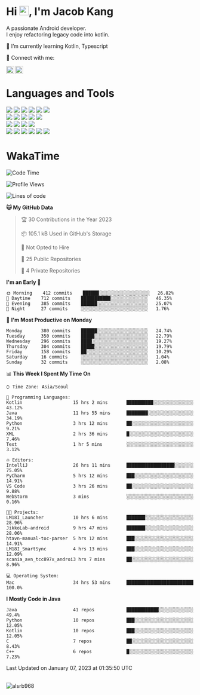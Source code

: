 # Hi <img src="https://media.giphy.com/media/hvRJCLFzcasrR4ia7z/giphy.gif" width="25px">, I'm Jacob Kang
A passionate Android developer.
</br>
I enjoy refactoring legacy code into kotlin.

🌱 I’m currently learning Kotlin, Typescript

🤝 Connect with me:

<a href="https://www.linkedin.com/in/minkyu-kang-b7477b1b2/"><img align="left" src="https://raw.githubusercontent.com/yushi1007/yushi1007/main/images/linkedin.svg" alt="Minkyu Kang | LinkedIn" width="21px"/></a>
<a href="https://www.instagram.com/_jacob_kang/"><img align="left" src="https://raw.githubusercontent.com/yushi1007/yushi1007/main/images/instagram.svg" alt="Jacob Kang | Instagram" width="21px"/></a>

</br>

# Languages and Tools

<div align="left">
<img src="https://img.shields.io/badge/java-007396?logo=java&logoColor=white"/>
<img src="https://img.shields.io/badge/kotlin-7F52FF?logo=kotlin&logoColor=white"/>
<img src="https://img.shields.io/badge/python-3776AB?logo=python&logoColor=white"/>
<img src="https://img.shields.io/badge/bash shell-4EAA25?logo=gnubash&logoColor=white"/>
<img src="https://img.shields.io/badge/c-A8B9CC?logo=c&logoColor=white"/>
<img src="https://img.shields.io/badge/c++-00599C?logo=c%2b%2b&logoColor=white"/>
</div>
<div align="left">
<img src="https://img.shields.io/badge/git-F05032?logo=git&logoColor=white"/>
<img src="https://img.shields.io/badge/github-181717?logo=github&logoColor=white"/>
<img src="https://img.shields.io/badge/mysql-4479A1?logo=mysql&logoColor=white"/>
<img src="https://img.shields.io/badge/sqlite-003B57?logo=sqlite&logoColor=white"/>
<img src="https://img.shields.io/badge/amazon AWS-232F3E?logo=amazonaws&logoColor=white"/>
</div>
<div align="left">
<img src="https://img.shields.io/badge/android-3DDC84?logo=android&logoColor=white"/>
<img src="https://img.shields.io/badge/linux-FCC624?logo=linux&logoColor=white"/>
<img src="https://img.shields.io/badge/flask-000000?logo=flask&logoColor=white"/>
<img src="https://img.shields.io/badge/arduino-00979D?logo=arduino&logoColor=white"/>
</div>
<div align="left">
<img src="https://img.shields.io/badge/slack-4A154B?logo=slack&logoColor=white"/>
<img src="https://img.shields.io/badge/notion-000000?logo=notion&logoColor=white"/>
<img src="https://img.shields.io/badge/jira-0052CC?logo=jira&logoColor=white"/>
<img src="https://img.shields.io/badge/postman-FF6C37?logo=postman&logoColor=white"/>
<img src="https://img.shields.io/badge/intellij-000000?logo=intellijidea&logoColor=white"/>
<img src="https://img.shields.io/badge/pycharm-000000?logo=pycharm&logoColor=white"/>
</div>

# WakaTime

<!--START_SECTION:waka-->
![Code Time](http://img.shields.io/badge/Code%20Time-1%2C863%20hrs%2048%20mins-blue)

![Profile Views](http://img.shields.io/badge/Profile%20Views-0-blue)

![Lines of code](https://img.shields.io/badge/From%20Hello%20World%20I%27ve%20Written-188%20Thousand%20lines%20of%20code-blue)

**🐱 My GitHub Data** 

> 🏆 30 Contributions in the Year 2023
 > 
> 📦 105.1 kB Used in GitHub's Storage 
 > 
> 🚫 Not Opted to Hire
 > 
> 📜 25 Public Repositories 
 > 
> 🔑 4 Private Repositories  
 > 
**I'm an Early 🐤** 

```text
🌞 Morning    412 commits    ██████░░░░░░░░░░░░░░░░░░░   26.82% 
🌆 Daytime    712 commits    ███████████░░░░░░░░░░░░░░   46.35% 
🌃 Evening    385 commits    ██████░░░░░░░░░░░░░░░░░░░   25.07% 
🌙 Night      27 commits     ░░░░░░░░░░░░░░░░░░░░░░░░░   1.76%

```
📅 **I'm Most Productive on Monday** 

```text
Monday       380 commits    ██████░░░░░░░░░░░░░░░░░░░   24.74% 
Tuesday      350 commits    █████░░░░░░░░░░░░░░░░░░░░   22.79% 
Wednesday    296 commits    ████░░░░░░░░░░░░░░░░░░░░░   19.27% 
Thursday     304 commits    █████░░░░░░░░░░░░░░░░░░░░   19.79% 
Friday       158 commits    ██░░░░░░░░░░░░░░░░░░░░░░░   10.29% 
Saturday     16 commits     ░░░░░░░░░░░░░░░░░░░░░░░░░   1.04% 
Sunday       32 commits     ░░░░░░░░░░░░░░░░░░░░░░░░░   2.08%

```


📊 **This Week I Spent My Time On** 

```text
⌚︎ Time Zone: Asia/Seoul

💬 Programming Languages: 
Kotlin                   15 hrs 2 mins       ██████████░░░░░░░░░░░░░░░   43.12% 
Java                     11 hrs 55 mins      ████████░░░░░░░░░░░░░░░░░   34.19% 
Python                   3 hrs 12 mins       ██░░░░░░░░░░░░░░░░░░░░░░░   9.21% 
XML                      2 hrs 36 mins       █░░░░░░░░░░░░░░░░░░░░░░░░   7.46% 
Text                     1 hr 5 mins         ░░░░░░░░░░░░░░░░░░░░░░░░░   3.12%

🔥 Editors: 
IntelliJ                 26 hrs 11 mins      ██████████████████░░░░░░░   75.05% 
PyCharm                  5 hrs 12 mins       ███░░░░░░░░░░░░░░░░░░░░░░   14.91% 
VS Code                  3 hrs 26 mins       ██░░░░░░░░░░░░░░░░░░░░░░░   9.88% 
WebStorm                 3 mins              ░░░░░░░░░░░░░░░░░░░░░░░░░   0.16%

🐱‍💻 Projects: 
LM18I_Launcher           10 hrs 6 mins       ███████░░░░░░░░░░░░░░░░░░   28.96% 
JikkoLab-android         9 hrs 47 mins       ███████░░░░░░░░░░░░░░░░░░   28.06% 
htavn-manual-toc-parser  5 hrs 12 mins       ███░░░░░░░░░░░░░░░░░░░░░░   14.91% 
LM18I_SmartSync          4 hrs 13 mins       ███░░░░░░░░░░░░░░░░░░░░░░   12.09% 
scania_avn_tcc897x_androi3 hrs 7 mins        ██░░░░░░░░░░░░░░░░░░░░░░░   8.96%

💻 Operating System: 
Mac                      34 hrs 53 mins      █████████████████████████   100.0%

```

**I Mostly Code in Java** 

```text
Java                     41 repos            ████████████░░░░░░░░░░░░░   49.4% 
Python                   10 repos            ███░░░░░░░░░░░░░░░░░░░░░░   12.05% 
Kotlin                   10 repos            ███░░░░░░░░░░░░░░░░░░░░░░   12.05% 
C                        7 repos             ██░░░░░░░░░░░░░░░░░░░░░░░   8.43% 
C++                      6 repos             █░░░░░░░░░░░░░░░░░░░░░░░░   7.23%

```



 Last Updated on January 07, 2023 at 01:35:50 UTC
<!--END_SECTION:waka-->

</br>

<div align="left">
<img align="left" src="https://github-readme-stats.vercel.app/api/top-langs?username=alsrb968&show_icons=true&locale=en&layout=compact&theme=dark" alt="alsrb968" />
</div>
